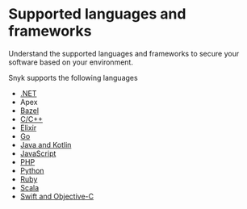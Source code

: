 # Supported languages and frameworks

Understand the supported languages and frameworks to secure your software based on your environment.&#x20;

Snyk supports the following languages&#x20;

* [.NET](broken-reference)
* Apex
* [Bazel](../snyk-open-source/snyk-open-source-supported-languages-and-package-managers/snyk-for-bazel.md)
* [C/C++](broken-reference)
* [Elixir](../snyk-open-source/snyk-open-source-supported-languages-and-package-managers/snyk-for-elixir.md)
* [Go](../snyk-open-source/snyk-open-source-supported-languages-and-package-managers/snyk-for-go.md)
* [Java and Kotlin](broken-reference)
* [JavaScript](javascript.md)
* [PHP](../snyk-open-source/snyk-open-source-supported-languages-and-package-managers/snyk-for-php.md)
* [Python](../../scan-application-code/snyk-open-source/snyk-open-source-supported-languages-and-package-managers/snyk-for-python.md)&#x20;
* [Ruby](../snyk-open-source/snyk-open-source-supported-languages-and-package-managers/snyk-for-ruby.md)
* [Scala](../snyk-open-source/snyk-open-source-supported-languages-and-package-managers/snyk-for-scala.md)
* [Swift and Objective-C](broken-reference)





